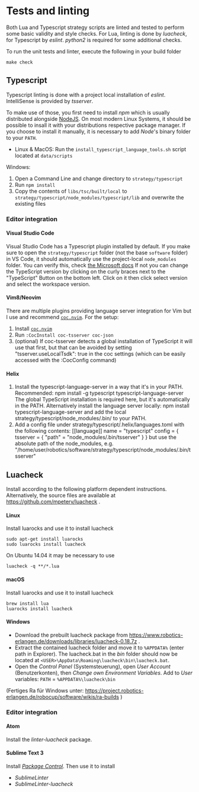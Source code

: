 # Tests and linting
Both Lua and Typescript strategy scripts are linted and tested to perform some
basic validity and style checks. For Lua, linting is done by *luacheck*, for
Typescript by *eslint*. *python2* is required for some additional checks.

To run the unit tests and linter, execute the following in your build folder
```
make check
```

## Typescript
Typescript linting is done with a project local installation of *eslint*. IntelliSense is provided by *tsserver*.

To make use of those, you first need to install *npm* which is usually distributed
alongside [NodeJS](https://nodejs.org). On most modern Linux Systems, it should
be possible to insall it with your distributions respective package manager. If
you choose to install it manually, it is necessary to add *Node*'s binary
folder to your `PATH`.

- Linux & MacOS: Run the `install_typescript_language_tools.sh` script located at `data/scripts`

Windows:
1. Open a Command Line and change directory to `strategy/typescript`
2. Run `npm install`
3. Copy the contents of `libs/tsc/built/local` to `strategy/typescript/node_modules/typescript/lib` and overwrite the existing files

### Editor integration

#### Visual Studio Code
Visual Studio Code has a Typescript plugin installed by default.
If you make sure to open the `strategy/typescript` folder (not the base
`software` folder) in VS Code, it should automatically use the project-local
`node_modules` folder. You can verify this, check [the Microsoft docs](https://code.visualstudio.com/docs/typescript/typescript-compiling#_using-the-workspace-version-of-typescript)
If not you can change the TypeScript version by clicking on the curly braces
next to the "TypeScript" Button on the bottom left. Click on it then click
select version and select the workspace version.

#### Vim8/Neovim
There are multiple plugins providing language server integration for Vim but I use and recommend [`coc.nvim`](https://github.com/neoclide/coc.nvim). For the setup:
1. Install [`coc.nvim`](https://github.com/neoclide/coc.nvim)
2. Run `:CocInstall coc-tsserver coc-json`
3. (optional) If coc-tsserver detects a global installation of TypeScript it will use that first, but that can be avoided by setting "tsserver.useLocalTsdk": true in the coc settings
(which can be easily accessed with the :CocConfig command)

#### Helix
1. Install the typescript-language-server in a way that it's in your PATH.
  Recommended:
    npm install -g typescript typescript-language-server
    The global TypeScript installation is required here, but it's automatically in the PATH.
  Alternatively install the language server locally:
    npm install typescript-language-server
    and add the local strategy/typescript/node_modules/.bin/ to your PATH.
2. Add a config file under strategy/typescript/.helix/languages.toml with the following contents:
    [[language]]
    name = "typescript"
    config = { tsserver = { "path" = "node_modules/.bin/tsserver" } }
  but use the absolute path of the node_modules, e.g.
  "/home/user/robotics/software/strategy/typescript/node_modules/.bin/tsserver"

## Luacheck
Install according to the following platform dependent instructions.
Alternatively, the source files are available at
https://github.com/mpeterv/luacheck .

#### Linux
Install luarocks and use it to install luacheck
```
sudo apt-get install luarocks
sudo luarocks install luacheck
```

On Ubuntu 14.04 it may be necessary to use
```
luacheck -q **/*.lua
```

#### macOS
Install luarocks and use it to install luacheck
```
brew install lua
luarocks install luacheck
```

#### Windows
- Download the prebuilt luacheck package from
https://www.robotics-erlangen.de/downloads/libraries/luacheck-0.18.7z .
- Extract the contained luacheck folder and move it to `%APPDATA%` (enter path in Explorer). The luacheck.bat in the _bin_ folder should now be located at
`<USER>\AppData\Roaming\luacheck\bin\luacheck.bat`.
- Open the _Control Panel_ (Systemsteuerung), open _User Account_ (Benutzerkonten), then _Change own Environment Variables_.
Add to *User* variables:
`PATH` = `%APPDATA%\luacheck\bin`

(Fertiges Ra für Windows unter: https://project.robotics-erlangen.de/robocup/software/wikis/ra-builds )

### Editor integration

#### Atom
Install the *linter-luacheck* package.

#### Sublime Text 3
Install _[Package Control](https://packagecontrol.io/installation)_. Then use it to install
- *SublimeLinter*
- *SublimeLinter-luacheck*